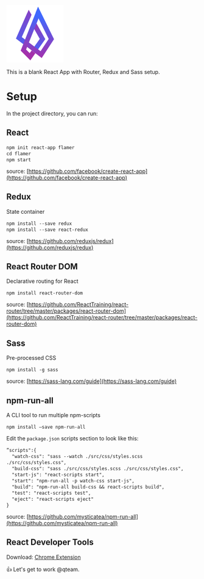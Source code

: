 ![Flamer logo](https://github.com/alacaesar/flamer/blob/master/src/assets/logo.png)

This is a blank React App with Router, Redux and Sass setup.

# Setup

In the project directory, you can run:

## React

```
npm init react-app flamer
cd flamer
npm start
```

source: [https://github.com/facebook/create-react-app](https://github.com/facebook/create-react-app)

## Redux

State container

```
npm install --save redux
npm install --save react-redux
```

source: [https://github.com/reduxjs/redux](https://github.com/reduxjs/redux)

## React Router DOM

Declarative routing for React

```
npm install react-router-dom
```

source: [https://github.com/ReactTraining/react-router/tree/master/packages/react-router-dom](https://github.com/ReactTraining/react-router/tree/master/packages/react-router-dom)

## Sass

Pre-processed CSS

```
npm install -g sass
```

source: [https://sass-lang.com/guide](https://sass-lang.com/guide)

## npm-run-all

A CLI tool to run multiple npm-scripts

```
npm install —save npm-run-all
```

Edit the `package.json` scripts section to look like this:

```
”scripts":{
  "watch-css": "sass --watch ./src/css/styles.scss ./src/css/styles.css",
  "build-css": "sass ./src/css/styles.scss ./src/css/styles.css",
  "start-js": "react-scripts start",
  "start": "npm-run-all -p watch-css start-js",
  "build": "npm-run-all build-css && react-scripts build",
  "test": "react-scripts test",
  "eject": "react-scripts eject"
}
```

source: [https://github.com/mysticatea/npm-run-all](https://github.com/mysticatea/npm-run-all)

## React Developer Tools

Download: [Chrome Extension](https://chrome.google.com/webstore/detail/react-developer-tools/fmkadmapgofadopljbjfkapdkoienihi?hl=en)

:+1: Let's get to work @qteam.
